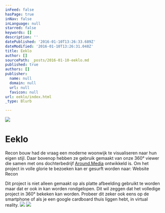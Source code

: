```yaml
---
inFeed: false
hasPage: true
inNav: false
inLanguage: null
starred: false
keywords: []
description: ''
datePublished: '2016-01-10T13:26:33.689Z'
dateModified: '2016-01-10T13:26:31.048Z'
title: Eeklo
author: []
sourcePath: _posts/2016-01-10-eeklo.md
published: true
authors: []
publisher:
  name: null
  domain: null
  url: null
  favicon: null
url: eeklo/index.html
_type: Blurb

---
```

![](https://s3-us-west-2.amazonaws.com/the-grid-img/p/d093a54dbeef0f6d1d7f61a713c9a4ea4a1e5e0a.jpg)

# Eeklo

Recon bouw had de vraag een moderne woonwijk te visualiseren naar hun eigen stijl. Daar bovenop hebben ze gebruik gemaakt van onze 360° viewer die samen met ons dochterbedrijf [Around.Media][0] ontwikkeld is. Om het project in volle glorie te bezoeken kan er gesurft worden naar: Website Recon

Dit project is niet alleen gemaakt op als platte afbeelding gebruikt te worden maar dat er ook in kan worden rondgelopen. Dit wil zeggen dat het volledige project in 360° bekeken kan worden. Probeer dit zeker ook eens op de smartphone of als je een google cardboard thuis liggen hebt, in virtual reality.
![](https://s3-us-west-2.amazonaws.com/the-grid-img/p/5e4d90892bd3ab169c6098b1b6709126f30b3978.jpg)
![](https://s3-us-west-2.amazonaws.com/the-grid-img/p/5617dc1228690c979fb6ab831e8cd912a4f56e48.jpg)

[0]: www.around.media